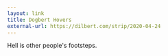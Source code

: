 ```yaml
---
layout: link
title: Dogbert Hovers
external-url: https://dilbert.com/strip/2020-04-24
---
```


Hell is other people's footsteps.
